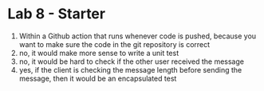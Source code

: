 # Lab 8 - Starter

1. Within a Github action that runs whenever code is pushed, because you want to make sure the code in the git repository is correct
2. no, it would make more sense to write a unit test
3. no, it would be hard to check if the other user received the message
4. yes, if the client is checking the message length before sending the message, then it would be an encapsulated test
